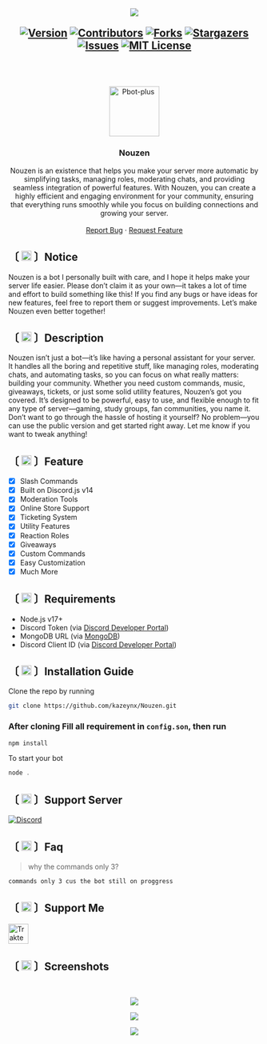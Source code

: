 <h2 align="center">
<img src="https://cdn.discordapp.com/attachments/1322940109036851282/1322941409711620136/standard_5.gif?ex=677b4673&is=6779f4f3&hm=81ec317f31b77b9a2d8f4acc145e8342de29b33b38e4af61e30198e9ccd5f650&"/>
  
[![Version][version-shield]](version-url)
[![Contributors][contributors-shield]][contributors-url]
[![Forks][forks-shield]][forks-url]
[![Stargazers][stars-shield]][stars-url]
[![Issues][issues-shield]][issues-url]
[![MIT License][license-shield]][license-url]
</h2>
<br />
<br />

<p align="center">
  <a href="https://github.com/kazeynx/Nouzen">
    <img src="https://cdn.discordapp.com/attachments/1322940109036851282/1322940502277881979/4669-weird-pfpsgg.gif?ex=677b459a&is=6779f41a&hm=1c30ae53acc94e85c06031c124af41f660bd8998c1e32d5d19209cde3b749c4d&" alt="Pbot-plus" width="100" height="100">
  </a>
  <h3 align="center">Nouzen</h3>

  <p align="center">
  Nouzen is an existence that helps you make your server more automatic by simplifying tasks, managing roles, moderating chats, and providing seamless integration of powerful features. With Nouzen, you can create a highly efficient and engaging environment for your community, ensuring that everything runs smoothly while you focus on building connections and growing your server.
    <br />
    <br />
    <a href="https://github.com/kazeynx/Nouzen/issues">Report Bug</a>
    ·
    <a href="https://github.com/kazeynx/Nouzen/issues">Request Feature</a>
  </p>

## 〔 <img src="https://cdn.discordapp.com/emojis/1034700131393609818.gif" width="20px" height="20px"> 〕Notice 
Nouzen is a bot I personally built with care, and I hope it helps make your server life easier. Please don’t claim it as your own—it takes a lot of time and effort to build something like this! If you find any bugs or have ideas for new features, feel free to report them or suggest improvements. Let’s make Nouzen even better together!

## 〔 <img src="https://cdn.discordapp.com/emojis/1034744516151889950.gif" width="20px" height="20px"> 〕Description 
Nouzen isn’t just a bot—it’s like having a personal assistant for your server. It handles all the boring and repetitive stuff, like managing roles, moderating chats, and automating tasks, so you can focus on what really matters: building your community. Whether you need custom commands, music, giveaways, tickets, or just some solid utility features, Nouzen’s got you covered. It’s designed to be powerful, easy to use, and flexible enough to fit any type of server—gaming, study groups, fan communities, you name it. Don’t want to go through the hassle of hosting it yourself? No problem—you can use the public version and get started right away. Let me know if you want to tweak anything!

## 〔 <img src="https://cdn.discordapp.com/emojis/1034743128915189770.gif" width="20px" height="20px"> 〕Feature
- [x] Slash Commands 
- [x] Built on Discord.js v14
- [x] Moderation Tools
- [x] Online Store Support
- [x] Ticketing System
- [x] Utility Features
- [x] Reaction Roles
- [x] Giveaways
- [x] Custom Commands
- [x] Easy Customization
- [x] Much More

## 〔 <img src="https://cdn.discordapp.com/emojis/1034748631045111839.gif" width="20px" height="20px"> 〕Requirements
- Node.js v17+
- Discord Token (via [Discord Developer Portal](https://discord.com/developers/applications))
- MongoDB URL (via [MongoDB](https://cloud.mongodb.com/v2/635277bf9f5c7b5620db28a4#clusters))
- Discord Client ID (via [Discord Developer Portal](https://discord.com/developers/applications))

## 〔 <img src="https://cdn.discordapp.com/emojis/1034743095453036555.gif" width="20px" height="20px"> 〕Installation Guide
Clone the repo by running
```bash
git clone https://github.com/kazeynx/Nouzen.git
```
### After cloning Fill all requirement in `config.son`, then run

```bash
npm install
```
To start your bot 

```js
node .
```

## 〔 <img src="https://cdn.discordapp.com/emojis/1034700333886214265.gif" width="20px" height="20px"> 〕Support Server
[![Discord](https://discordapp.com/api/guilds/1038065019205713971/widget.png?style=banner3)](https://discord.com/invite/USTAWBKyZT)

## 〔 <img src="https://cdn.discordapp.com/emojis/1325393503207034950.gif" width="20px" height="20px"> 〕Faq
> why the commands only 3?

```bash
commands only 3 cus the bot still on proggress
```

## 〔 <img src="https://cdn.discordapp.com/emojis/1034742361227542579.gif" width="20px" height="20px"> 〕Support Me
<a href="https://trakteer.id/kazeynx" target="_blank"><img id="wse-buttons-preview" src="https://edge-cdn.trakteer.id/images/embed/trbtn-red-1.png?date=18-11-2023" height="40" style="border:0px;height:40px;" alt="Trakteer Saya"></a>

## 〔 <img src="https://cdn.discordapp.com/emojis/1034750230278721577.gif" width="20px" height="20px"> 〕Screenshots
<br />
<p align="center">
  <a href="https://github.com/kazeynx/Nouzen">
    <img src="https://media.discordapp.net/attachments/1322940109036851282/1325363934357749790/terminal.png?ex=677b84da&is=677a335a&hm=2860c24970ce1ea03178d0728d0ddd03580afb2750779628ba13dc2536a68f67&=&format=webp&quality=lossless&width=440&height=350">
  </a>
  </p>
<p align="center">
    <a href="https://github.com/kazeynx/Nouzen">
    <img src="https://cdn.discordapp.com/attachments/1322940109036851282/1325379568395354143/image.png?ex=677b9369&is=677a41e9&hm=156c6c7bfa5ab62fd4486a6773037f18555a2ef604f55bcb86ce11b041c265f6&">
  </a>
  </p>
<p align="center">
      <a href="https://github.com/kazeynx/Nouzen">
    <img src="https://cdn.discordapp.com/attachments/1322940109036851282/1325380024471261276/image.png?ex=677b93d6&is=677a4256&hm=496dca0dc7d55641615bc22462f1b2ab556b5bf0f69d6bc98395b1cb1cd4d3f2&0">
  </a>
  </p>

[version-shield]: https://img.shields.io/github/package-json/v/kazeynx/Nouzen?style=for-the-badge
[contributors-shield]: https://img.shields.io/github/contributors/kazeynx/Nouzen.svg?style=for-the-badge
[contributors-url]: https://github.com/kazeynx/Nouzen/graphs/contributors
[forks-shield]: https://img.shields.io/github/forks/kazeynx/Nouzen.svg?style=for-the-badge
[forks-url]: https://github.com//kazeynx/Nouzen/network/members
[stars-shield]: https://img.shields.io/github/stars/kazeynx/Nouzen.svg?style=for-the-badge
[stars-url]: https://github.com/kazeynx/Nouzen/stargazers
[issues-shield]: https://img.shields.io/github/issues/kazeynx/Nouzen.svg?style=for-the-badge
[issues-url]: https://github.com/kazeynx/Nouzen/issues
[license-shield]: https://img.shields.io/github/license/kazeynx/Nouzen.svg?style=for-the-badge
[license-url]: https://github.com/kazeynx/Nouzen/blob/master/LICENSE

